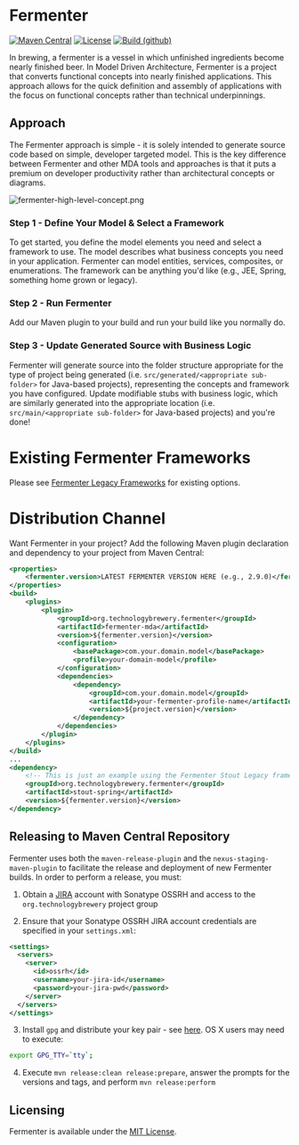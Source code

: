 # Fermenter #
[![Maven Central](https://img.shields.io/maven-central/v/org.technologybrewery.fermenter/root.svg)](https://search.maven.org/#search%7Cgav%7C1%7Cg%3A%22org.technologybrewery.fermenter%22%20AND%20a%3A%22root%22)
[![License](https://img.shields.io/github/license/mashape/apistatus.svg)](https://opensource.org/licenses/mit)
[![Build (github)](https://github.com/TechnologyBrewery/fermenter/actions/workflows/maven.yaml/badge.svg)](https://github.com/TechnologyBrewery/fermenter/actions/workflows/maven.yaml)

In brewing, a fermenter is a vessel in which unfinished ingredients become nearly finished beer. In Model Driven 
Architecture, Fermenter is a project that converts functional concepts into nearly finished applications. This approach
allows for the quick definition and assembly of applications with the focus on functional concepts rather than technical 
underpinnings.

## Approach ##
The Fermenter approach is simple - it is solely intended to generate source code based on simple, developer targeted 
model. This is the key difference between Fermenter and other MDA tools and approaches is that it puts a premium on 
developer productivity rather than architectural concepts or diagrams.

![fermenter-high-level-concept.png](https://bitbucket.org/repo/rg8odx/images/2347847741-fermenter-high-level-concept.png)

### Step 1 - Define Your Model & Select a Framework ###
To get started, you define the model elements you need and select a framework to use. The model describes what business 
concepts you need in your application. Fermenter can model entities, services, composites, or enumerations. The 
framework can be anything you'd like (e.g., JEE, Spring, something home grown or legacy).

### Step 2 - Run Fermenter ###
Add our Maven plugin to your build and run your build like you normally do.

### Step 3 - Update Generated Source with Business Logic ###
Fermenter will generate source into the folder structure appropriate for the type of project being generated (i.e. 
`src/generated/<appropriate sub-folder>` for Java-based projects), representing the concepts and framework you have 
configured.  Update modifiable stubs with business logic, which are similarly generated into the appropriate location 
(i.e. `src/main/<appropriate sub-folder>` for Java-based projects) and you're done!

# Existing Fermenter Frameworks
Please see [Fermenter Legacy Frameworks](https://github.com/TechnologyBrewery/fermenter-legacy-frameworks) for existing
options.  

# Distribution Channel
Want Fermenter in your project? Add the following Maven plugin declaration and dependency to your project from Maven 
Central: 

```xml
<properties>
	<fermenter.version>LATEST FERMENTER VERSION HERE (e.g., 2.9.0)</fermenter.version>
</properties>
<build>
	<plugins>
		<plugin>
			<groupId>org.technologybrewery.fermenter</groupId>
			<artifactId>fermenter-mda</artifactId>
			<version>${fermenter.version}</version>
			<configuration>
				<basePackage>com.your.domain.model</basePackage>
				<profile>your-domain-model</profile>
			</configuration>
			<dependencies>
				<dependency>
					<groupId>com.your.domain.model</groupId>
					<artifactId>your-fermenter-profile-name</artifactId>						
					<version>${project.version}</version>
				</dependency>		
			</dependencies>
		</plugin>
	</plugins>
</build>
...
<dependency>
    <!-- This is just an example using the Fermenter Stout Legacy framework: -->
    <groupId>org.technologybrewery.fermenter</groupId>
    <artifactId>stout-spring</artifactId>
    <version>${fermenter.version}</version>
</dependency>
```

## Releasing to Maven Central Repository
Fermenter uses both the `maven-release-plugin` and the `nexus-staging-maven-plugin` to facilitate the release and 
deployment of new Fermenter builds. In order to perform a release, you must:

1. Obtain a [JIRA](https://issues.sonatype.org/secure/Dashboard.jspa) account with Sonatype OSSRH and access to the `org.technologybrewery` project group

2. Ensure that your Sonatype OSSRH JIRA account credentials are specified in your `settings.xml`:

```xml
<settings>
  <servers>
    <server>
      <id>ossrh</id>
      <username>your-jira-id</username>
      <password>your-jira-pwd</password>
    </server>
  </servers>
</settings>
```

3. Install `gpg` and distribute your key pair - see [here](http://central.sonatype.org/pages/working-with-pgp-signatures.html).  OS X users may need to execute:

```bash
export GPG_TTY=`tty`;
```

4. Execute `mvn release:clean release:prepare`, answer the prompts for the versions and tags, and perform `mvn release:perform`

## Licensing
Fermenter is available under the [MIT License](http://opensource.org/licenses/mit-license.php).

